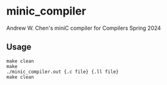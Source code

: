 # minic_compiler
Andrew W. Chen's miniC compiler for Compilers Spring 2024 

## Usage
```
make clean
make
./minic_compiler.out {.c file} {.ll file}
make clean
```
